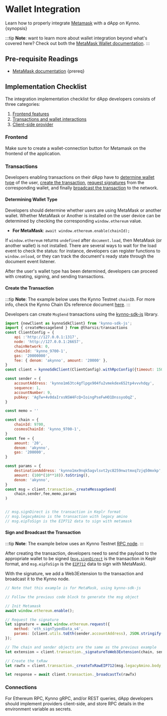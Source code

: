 <!--
order: 1
-->

# Wallet Integration

Learn how to properly integrate [Metamask](https://metamask.io/) with a dApp on Kynno. {synopsis}

:::tip
**Note**: want to learn more about wallet integration beyond what's covered here? Check out both the [MetaMask Wallet documentation](https://docs.metamask.io/guide/).
:::

## Pre-requisite Readings

- [MetaMask documentation](https://docs.metamask.io/guide/) {prereq}

## Implementation Checklist

The integration implementation checklist for dApp developers consists of three categories:

1. [Frontend features](#frontend)
2. [Transactions and wallet interactions](#transactions)
3. [Client-side provider](#connections)

### Frontend

Make sure to create a wallet-connection button for Metamask on the frontend of the application. 

### Transactions

Developers enabling transactions on their dApp have to [determine wallet type](#determining-wallet-type) of the user, [create the transaction](#create-the-transaction), [request signatures](#sign-and-broadcast-the-transaction) from the corresponding wallet, and finally [broadcast the transaction](#sign-and-broadcast-the-transaction) to the network.

#### Determining Wallet Type

Developers should determine whether users are using MetaMask or another wallet. Whether MetaMask or Another is installed on the user device can be determined by checking the corresponding `window.ethereum` value.

- **For MetaMask**: `await window.ethereum.enable(chainId);`

If `window.ethereum` returns `undefined` after `document.load`, then MetaMask (or another wallet) is not installed. There are several ways to wait for the load event to check the status: for instance, developers can register functions to `window.onload`, or they can track the document's ready state through the document event listener.

After the user's wallet type has been determined, developers can proceed with creating, signing, and sending transactions.

#### Create the Transaction

:::tip
**Note**: The example below uses the Kynno Testnet `chainID`. For more info, check the Kynno Chain IDs reference document [here](../../users/technical_concepts/chain_id.md).
:::

Developers can create `MsgSend` transactions using the [kynno-sdk-js](../libraries/kynnojs.md) library.

```js
import {newClient as kynnoSdkClient} from 'kynno-sdk-js';
import { createMessageSend } from @tharsis/transactions
const ClientConfig = {
    api :'http://127.0.0.1:1317',
    node: 'http://127.0.0.1:26657',
    chainNetwork: 0,
    chainId: 'kynno_9700-1',
    gas: '20000000',
    fee: { denom: 'akynno', amount: '20000' },
}
const client = kynnoSdkClient(ClientConfig).withRpcConfig({timeout: 15000})

const sender = {
    accountAddress: 'kynno1m63tc4gflpgx904fu2vmekdex652tp4vvvhdqy',
    sequence: 1,
    accountNumber: 9,
    pubkey: 'AgTw+4v0daIrxsNSW4FcQ+IoingPseFwHO1DnssyoOqZ',
}

const memo = ''

const chain = {
    chainId: 9700,
    cosmosChainId: 'kynno_9700-1',
}
const fee = {
    amount: '20',
    denom: 'akynno',
    gas: '200000',
}

const params = {
    destinationAddress: 'kynno1mx9nqk5agvlsvt2yc8259nwztmxq7zjq50mxkp',
    amount: (100*(10**18)).toString(),
    denom: 'akynno',
}
const msg = client.transaction._createMessageSend(
    chain,sender,fee,memo,params
)


// msg.signDirect is the transaction in Keplr format
// msg.legacyAmino is the transaction with legacy amino
// msg.eipToSign is the EIP712 data to sign with metamask
```

#### Sign and Broadcast the Transaction

:::tip
**Note**: The example below uses an Kynno Testnet [RPC node](../connect.md#public-available-endpoints).
:::

<!-- textlint-disable -->
After creating the transaction, developers need to send the payload to the appropriate wallet to be signed ([`msg.signDirect`](https://docs.keplr.app/api/#sign-direct-protobuf) is the transaction in Keplr format, and `msg.eipToSign` is the [`EIP712`](https://eips.ethereum.org/EIPS/eip-712) data to sign with MetaMask).

With the signature, we add a Web3Extension to the transaction and broadcast it to the Kynno node.

<!-- textlint-enable -->
```js
// Note that this example is for MetaMask, using kynno-sdk-js

// Follow the previous code block to generate the msg object

// Init Metamask
await window.ethereum.enable();

// Request the signature
let signature = await window.ethereum.request({
    method: 'eth_signTypedData_v4',
    params: [client.utils.toEth(sender.accountAddress), JSON.stringify(msg.eipToSign)],
});

// The chain and sender objects are the same as the previous example
let extension = client.transaction._signatureToWeb3Extension(chain, sender, signature)

// Create the txRaw
let rawTx = client.transaction._createTxRawEIP712(msg.legacyAmino.body, msg.legacyAmino.authInfo, extension)

let response = await client.transaction._broadcastTx(rawTx)
```

### Connections

For Ethereum RPC, Kynno gRPC, and/or REST queries, dApp developers should implement providers client-side, and store RPC details in the environment variable as secrets.

